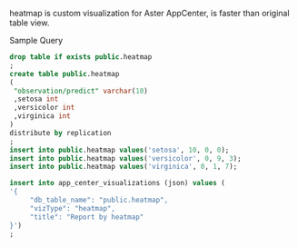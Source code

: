 heatmap is custom visualization for Aster AppCenter, is faster than original table view.  

Sample Query
```sql
drop table if exists public.heatmap
;
create table public.heatmap
(
 "observation/predict" varchar(10)
 ,setosa int
 ,versicolor int
 ,virginica int
)
distribute by replication
;
insert into public.heatmap values('setosa', 10, 0, 0);
insert into public.heatmap values('versicolor', 0, 9, 3);
insert into public.heatmap values('virginica', 0, 1, 7);

insert into app_center_visualizations (json) values (  
'{  
     "db_table_name": "public.heatmap",  
     "vizType": "heatmap",  
     "title": "Report by heatmap"  
}')
;
```
